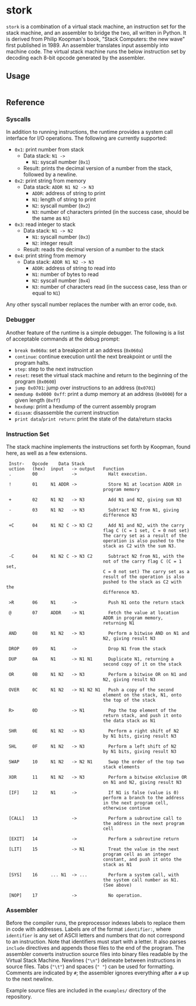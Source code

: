 # stork

`stork` is a combination of a virtual stack machine, an instruction set for the stack machine, and an assembler to bridge the two, all written in Python. It is derived from Philip Koopman's book, "Stack Computers: the new wave" first published in 1989. An assembler translates input assembly into machine code. The virtual stack machine runs the below instruction set by decoding each 8-bit opcode generated by the assembler. 

## Usage

```
```

## Reference

### Syscalls

In addition to running instructions, the runtime provides a system call interface for I/O operations. The following are currently supported:

- `0x1`: print number from stack
    - Data stack: `N1 -> `
        - `N1`: syscall number (`0x1`)
    - Result: prints the decimal version of a number from the stack, followed by a newline.
- `0x2`: print string from memory
    - Data stack: `ADDR N1 N2 -> N3`
        - `ADDR`: address of string to print
        - `N1`: length of string to print
        - `N2`: syscall number (`0x2`)
        - `N3`: number of characters printed (in the success case, should be the same as `N1`)
- `0x3`: read integer to stack
    - Data stack: `N1 -> N2`
        - `N1`: syscall number (`0x3`)
        - `N2`: integer result
    - Result: reads the decimal version of a number to the stack
- `0x4`: print string from memory
    - Data stack: `ADDR N1 N2 -> N3`
        - `ADDR`: address of string to read into
        - `N1`: number of bytes to read
        - `N2`: syscall number (`0x4`)
        - `N3`: number of characters read (in the success case, less than or equal to `N1`)

Any other syscall number replaces the number with an error code, `0x0`.

### Debugger

Another feature of the runtime is a simple debugger. The following is a list of acceptable commands at the debug prompt:

- `break 0x060a`: set a breakpoint at an address (`0x060a`)
- `continue`: continue execution until the next breakpoint or until the program halts.
- `step`: step to the next instruction
- `reset`: reset the virtual stack machine and return to the beginning of the program (`0x0600`)
- `jump 0x0701`: jump over instructions to an address (`0x0701`)
- `memdump 0x0000 0xff`: print a dump memory at an address (`0x0000`) for a given length (`0xff`)
- `hexdump`: print a hexdump of the current assembly program
- `disasm`: disassemble the current instruction
- `print data`/`print return`: print the state of the data/return stacks 

### Instruction Set

The stack machine implements the instructions set forth by Koopman, found here, as well as a few extensions.

```
 Instr-   Opcode    Data Stack
 uction   (hex)  input   -> output   Function
 .        00             ->            Halt execution.

 !        01     N1 ADDR ->            Store N1 at location ADDR in
                                     program memory

 +        02     N1 N2   -> N3         Add N1 and N2, giving sum N3

 -        03     N1 N2   -> N3         Subtract N2 from N1, giving
                                     difference N3

 +C       04     N1 N2 C -> N3 C2      Add N1 and N2, with the carry 
                                     flag C (C = 1 set, C = 0 not set)
                                     The carry set as a result of the 
                                     operation is also pushed to the 
                                     stack as C2 with the sum N3.

 -C       04     N1 N2 C -> N3 C2      Subtract N2 from N1, with the 
                                     not of the carry flag C (C = 1 set,
                                     C = 0 not set) The carry set as a 
                                     result of the operation is also 
                                     pushed to the stack as C2 with the 
                                     difference N3.

 >R       06     N1      ->            Push N1 onto the return stack

 @        07     ADDR    -> N1         Fetch the value at location
                                     ADDR in program memory,
                                     returning N1

 AND      08     N1 N2   -> N3         Perform a bitwise AND on N1 and
                                     N2, giving result N3

 DROP     09     N1      ->            Drop N1 from the stack

 DUP      0A     N1      -> N1 N1      Duplicate N1, returning a
                                     second copy of it on the stack

 OR       0B     N1 N2   -> N3         Perform a bitwise OR on N1 and
                                     N2, giving result N3

 OVER     0C     N1 N2   -> N1 N2 N1   Push a copy of the second
                                     element on the stack, N1, onto
                                     the top of the stack

 R>       0D             -> N1         Pop the top element of the
                                     return stack, and push it onto
                                     the data stack as N1

 SHR      0E     N1 N2   -> N3         Perform a right shift of N2
                                     by N1 bits, giving result N3

 SHL      0F     N1 N2   -> N3         Perform a left shift of N2
                                     by N1 bits, giving result N3

 SWAP     10     N1 N2   -> N2 N1      Swap the order of the top two
                                     stack elements

 XOR      11     N1 N2   -> N3         Perform a bitwise eXclusive OR
                                     on N1 and N2, giving result N3

 [IF]     12     N1      ->            If N1 is false (value is 0)
                                     perform a branch to the address
                                     in the next program cell,
                                     otherwise continue

 [CALL]   13             ->            Perform a subroutine call to
                                     the address in the next program
                                     cell

 [EXIT]   14             ->            Perform a subroutine return

 [LIT]    15             -> N1         Treat the value in the next
                                     program cell as an integer
                                     constant, and push it onto the
                                     stack as N1

 [SYS]    16     ... N1  -> ...        Perform a system call, with 
                                     the system call number as N1. 
                                     (See above)
 
 [NOP]    17             ->            No operation.
```

### Assembler

Before the compiler runs, the preprocessor indexes labels to replace them in code with addresses. Labels are of the format `identifier:`, where `identifier` is any set of ASCII letters and numbers that do not correspond to an instruction. Note that identifiers must start with a letter. It also parses `include` directives and appends those files to the end of the program. The assembler converts instruction source files into binary files readable by the Virtual Stack Machine. Newlines (`"\n"`) delineate between instructions in source files. Tabs (`"\t"`) and spaces (`" "`) can be used for formatting. Comments are indicated by `#`; the assembler ignores everything after a `#` up to the next newline.

Example source files are included in the `examples/` directory of the repository.



